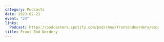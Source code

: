 ```yaml
---
category: Podcasts
date: 2023-02-21
event: "34"
links:
  Podcast: https://podcasters.spotify.com/pod/show/frontendnerdery/episodes/34---Josh-Goldberg-e1vam1h
title: Front End Nerdery
---
```

